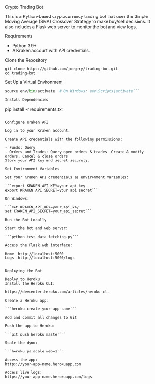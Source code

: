 Crypto Trading Bot

This is a Python-based cryptocurrency trading bot that uses the Simple Moving Average (SMA) Crossover Strategy to make buy/sell decisions. It also includes a Flask web server to monitor the bot and view logs.

Requirements

- Python 3.9+
- A Kraken account with API credentials.

Clone the Repository

```
git clone https://github.com/joegery/trading-bot.git
cd trading-bot
```

Set Up a Virtual Environment

```python -m venv env
source env/bin/activate  # On Windows: env\Scripts\activate```

Install Dependencies

```
pip install -r requirements.txt
```

Configure Kraken API

Log in to your Kraken account.

Create API credentials with the following permissions:

- Funds: Query
- Orders and Trades: Query open orders & trades, Create & modify orders, Cancel & close orders
Store your API key and secret securely.

Set Environment Variables

Set your Kraken API credentials as environment variables:

```export KRAKEN_API_KEY=your_api_key
export KRAKEN_API_SECRET=your_api_secret```

On Windows:

```set KRAKEN_API_KEY=your_api_key
set KRAKEN_API_SECRET=your_api_secret```

Run the Bot Locally

Start the bot and web server:

```python test_data_fetching.py```

Access the Flask web interface:

Home: http://localhost:5000
Logs: http://localhost:5000/logs


Deploying the Bot

Deploy to Heroku
Install the Heroku CLI:

https://devcenter.heroku.com/articles/heroku-cli

Create a Heroku app:

```heroku create your-app-name```

Add and commit all changes to Git

Push the app to Heroku:

```git push heroku master```

Scale the dyno:

```heroku ps:scale web=1```

Access the app:
https://your-app-name.herokuapp.com

Access live logs:
https://your-app-name.herokuapp.com/logs